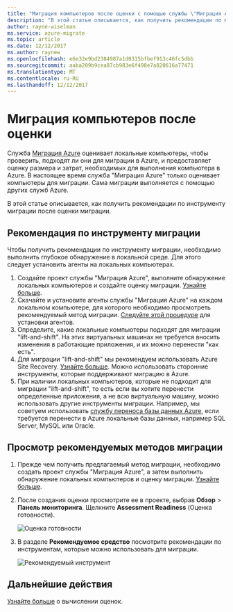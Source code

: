 ```yaml
---
title: "Миграция компьютеров после оценки с помощью службы \"Миграция Azure\" | Документация Майкрософт"
description: "В этой статье описывается, как получить рекомендации по миграции компьютеров после выполнения оценки с помощью службы \"Миграция Azure\"."
author: rayne-wiselman
ms.service: azure-migrate
ms.topic: article
ms.date: 12/12/2017
ms.author: raynew
ms.openlocfilehash: e6e32e9bd2384987a1d0315bfbef913c46fc5dbb
ms.sourcegitcommit: aaba209b9cea87cb983e6f498e7a820616a77471
ms.translationtype: MT
ms.contentlocale: ru-RU
ms.lasthandoff: 12/12/2017
---
```

# <a name="migrate-machines-after-assessment"></a>Миграция компьютеров после оценки


Служба [Миграция Azure](migrate-overview.md) оценивает локальные компьютеры, чтобы проверить, подходят ли они для миграции в Azure, и предоставляет оценку размера и затрат, необходимых для выполнения компьютера в Azure. В настоящее время служба "Миграция Azure" только оценивает компьютеры для миграции. Сама миграции выполняется с помощью других служб Azure.

В этой статье описывается, как получить рекомендации по инструменту миграции после оценки миграции.

## <a name="migration-tool-suggestion"></a>Рекомендация по инструменту миграции

Чтобы получить рекомендации по инструменту миграции, необходимо выполнить глубокое обнаружение в локальной среде. Для этого следует установить агенты на локальных компьютерах.  

1. Создайте проект службы "Миграция Azure", выполните обнаружение локальных компьютеров и создайте оценку миграции. [Узнайте больше](tutorial-assessment-vmware.md).
2. Скачайте и установите агенты службы "Миграция Azure" на каждом локальном компьютере, для которого необходимо просмотреть рекомендуемый метод миграции. [Следуйте этой процедуре](how-to-create-group-machine-dependencies.md#prepare-machines-for-dependency-mapping) для установки агентов.
2. Определите, какие локальные компьютеры подходят для миграции "lift-and-shift". На этих виртуальных машинах не требуется вносить изменения в работающие приложения, и их можно перенести "как есть".
3. Для миграции "lift-and-shift" мы рекомендуем использовать Azure Site Recovery. [Узнайте больше](../site-recovery/tutorial-migrate-on-premises-to-azure.md). Можно использовать сторонние инструменты, которые поддерживают миграцию в Azure.
4. При наличии локальных компьютеров, которые не подходит для миграции "lift-and-shift", то есть если вы хотите перенести определенные приложения, а не всю виртуальную машину, можно использовать другие инструменты миграции. Например, мы советуем использовать [службу переноса базы данных Azure](https://azure.microsoft.com/campaigns/database-migration/), если требуется перенести в Azure локальные базы данных, например SQL Server, MySQL или Oracle.


## <a name="review-suggested-migration-methods"></a>Просмотр рекомендуемых методов миграции

1. Прежде чем получить предлагаемый метод миграции, необходимо создать проект службы "Миграция Azure", а затем выполнить обнаружение локальных компьютеров и оценку миграции. [Узнайте больше](tutorial-assessment-vmware.md).
2. После создания оценки просмотрите ее в проекте, выбрав **Обзор** > **Панель мониторинга**. Щелкните **Assessment Readiness** (Оценка готовности).

    ![Оценка готовности](./media/tutorial-assessment-vmware/assessment-report.png)  

3. В разделе **Рекомендуемое средство** посмотрите рекомендации по инструментам, которые можно использовать для миграции.

    ![Рекомендуемый инструмент](./media/tutorial-assessment-vmware/assessment-suitability.png) 




## <a name="next-steps"></a>Дальнейшие действия

[Узнайте больше](concepts-assessment-calculation.md) о вычислении оценок.
